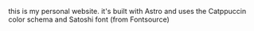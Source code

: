 this is my personal website. it's built with Astro and uses the Catppuccin color schema and Satoshi font (from Fontsource)